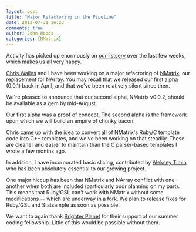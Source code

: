 ```yaml
---
layout: post
title: "Major Refactoring in the Pipeline"
date: 2012-07-31 16:23
comments: true
author: John Woods
categories: [NMatrix]
---
```

Activity has picked up enormously on [our listserv](http://groups.google.com/group/sciruby-dev) over the last few weeks,
which makes us all very happy.

[Chris Wailes](https://github.com/chriswailes) and I have been working on a major refactoring of [NMatrix](http://github.com/SciRuby/nmatrix),
our replacement for NArray. You may recall that we released our first alpha (0.0.1) back in April, and that we've been
relatively silent since then.

We're pleased to announce that our second alpha, NMatrix v0.0.2, should be available as a gem by mid-August.

Our first alpha was a proof of concept. The second alpha is the framework upon which we will build an empire of chunky
bacon.

Chris came up with the idea to convert all of NMatrix's Ruby/C template code into C++ templates, and we've been working
on that steadily. These are cleaner and easier to maintain than the C parser-based templates I wrote a few months ago.

In addition, I have incorporated basic slicing, contributed by [Aleksey Timin](http://github.com/flipback), who has been
absolutely essential to our growing project.

One major hiccup has been that NMatrix and NArray conflict with one another when both are included (particularly poor
planning on my part). This means that Ruby/GSL can't work with NMatrix without some modifications -- which are underway
in a [fork](http://github.com/SciRuby/rb-gsl). We plan to release fixes for Ruby/GSL and Statsample as soon as possible.

We want to again thank [Brighter Planet](http://brighterplanet.com) for their support of our summer coding fellowship.
Little of this would be possible without them.